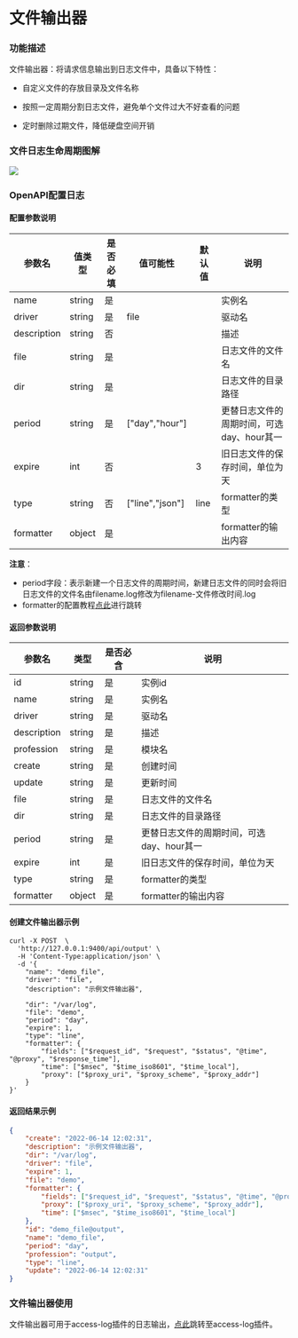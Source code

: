 # 文件输出器

### 功能描述
文件输出器：将请求信息输出到日志文件中，具备以下特性：
* 自定义文件的存放目录及文件名称

* 按照一定周期分割日志文件，避免单个文件过大不好查看的问题

* 定时删除过期文件，降低硬盘空间开销



### 文件日志生命周期图解

![](http://data.eolinker.com/course/gfE3gYq468410a54454d0d778dc4f3b747f7d96598292d5.png)

### OpenAPI配置日志
#### 配置参数说明

| 参数名     | 值类型  | 是否必填 | 值可能性        | 默认值 | 说明                                      |
| ----------- | -------- | ------ | ----------------------------------------- | --------------- | --------------- |
| name        | string  | 是       |           |        | 实例名                                    |
| driver      | string | 是       | file   |        | 驱动名                                    |
| description | string | 否       |           |        | 描述                                      |
| file        | string  | 是       |           |        | 日志文件的文件名                          |
| dir         | string   | 是       |           |        | 日志文件的目录路径                        |
| period      | string | 是       | ["day","hour"]  |        | 更替日志文件的周期时间，可选day、hour其一 |
| expire      | int   | 否       |              | 3      | 旧日志文件的保存时间，单位为天            |
| type        | string  | 否       | ["line","json"] | line | formatter的类型                           |
| formatter   | object | 是       |           |        | formatter的输出内容                       |

**注意**：

* period字段：表示新建一个日志文件的周期时间，新建日志文件的同时会将旧日志文件的文件名由filename.log修改为filename-文件修改时间.log
* formatter的配置教程[点此](/docs/formatter)进行跳转



#### 返回参数说明

| 参数名      | 类型   | 是否必含 | 说明                                      |
| ----------- | ------ | -------- | ----------------------------------------- |
| id          | string | 是       | 实例id                                    |
| name        | string | 是       | 实例名                                    |
| driver      | string | 是       | 驱动名                                    |
| description | string | 是       | 描述                                      |
| profession  | string | 是       | 模块名                                    |
| create      | string | 是       | 创建时间                                  |
| update      | string | 是       | 更新时间                                  |
| file        | string | 是       | 日志文件的文件名                          |
| dir         | string | 是       | 日志文件的目录路径                        |
| period      | string | 是       | 更替日志文件的周期时间，可选day、hour其一 |
| expire      | int    | 是       | 旧日志文件的保存时间，单位为天            |
| type        | string | 是       | formatter的类型                           |
| formatter   | object | 是       | formatter的输出内容                       |



#### 创建文件输出器示例

```shell
curl -X POST  \
  'http://127.0.0.1:9400/api/output' \
  -H 'Content-Type:application/json' \
  -d '{
	"name": "demo_file",
	"driver": "file",
	"description": "示例文件输出器",

	"dir": "/var/log",
	"file": "demo",
	"period": "day",
	"expire": 1,
	"type": "line",
	"formatter": {
		"fields": ["$request_id", "$request", "$status", "@time", "@proxy", "$response_time"],
		"time": ["$msec", "$time_iso8601", "$time_local"],
		"proxy": ["$proxy_uri", "$proxy_scheme", "$proxy_addr"]
	}
}'
```

#### 返回结果示例

```json
{
	"create": "2022-06-14 12:02:31",
	"description": "示例文件输出器",
	"dir": "/var/log",
	"driver": "file",
	"expire": 1,
	"file": "demo",
	"formatter": {
		"fields": ["$request_id", "$request", "$status", "@time", "@proxy", "$response_time"],
		"proxy": ["$proxy_uri", "$proxy_scheme", "$proxy_addr"],
		"time": ["$msec", "$time_iso8601", "$time_local"]
	},
	"id": "demo_file@output",
	"name": "demo_file",
	"period": "day",
	"profession": "output",
	"type": "line",
	"update": "2022-06-14 12:02:31"
}
```

### 文件输出器使用

文件输出器可用于access-log插件的日志输出，[点此](/docs/apinto/plugins/access_log.md)跳转至access-log插件。

